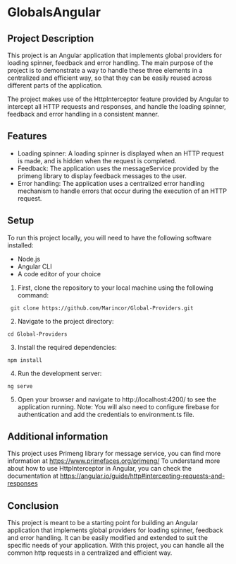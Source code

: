 # GlobalsAngular

## Project Description
This project is an Angular application that implements global providers for loading spinner, feedback and error handling. The main purpose of the project is to demonstrate a way to handle these three elements in a centralized and efficient way, so that they can be easily reused across different parts of the application.

The project makes use of the HttpInterceptor feature provided by Angular to intercept all HTTP requests and responses, and handle the loading spinner, feedback and error handling in a consistent manner.

## Features
- Loading spinner: A loading spinner is displayed when an HTTP request is made, and is hidden when the request is completed.
- Feedback: The application uses the messageService provided by the primeng library to display feedback messages to the user.
- Error handling: The application uses a centralized error handling mechanism to handle errors that occur during the execution of an HTTP request.
## Setup
To run this project locally, you will need to have the following software installed:

- Node.js
- Angular CLI
- A code editor of your choice
1. First, clone the repository to your local machine using the following command:

``` git clone https://github.com/Marincor/Global-Providers.git```

2. Navigate to the project directory:

```cd Global-Providers```

3. Install the required dependencies:

```npm install```

4. Run the development server:

```ng serve```

5. Open your browser and navigate to http://localhost:4200/ to see the application running.
Note: You will also need to configure firebase for authentication and add the credentials to environment.ts file.

## Additional information
This project uses Primeng library for message service, you can find more information at https://www.primefaces.org/primeng/
To understand more about how to use HttpInterceptor in Angular, you can check the documentation at https://angular.io/guide/http#intercepting-requests-and-responses

## Conclusion
This project is meant to be a starting point for building an Angular application that implements global providers for loading spinner, feedback and error handling. It can be easily modified and extended to suit the specific needs of your application. With this project, you can handle all the common http requests in a centralized and efficient way.
